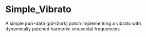 # Simple_Vibrato
A simple purr-data (pd-l2ork) patch implementing a vibrato with dynamically patched harmonic sinusoidal frequencies
